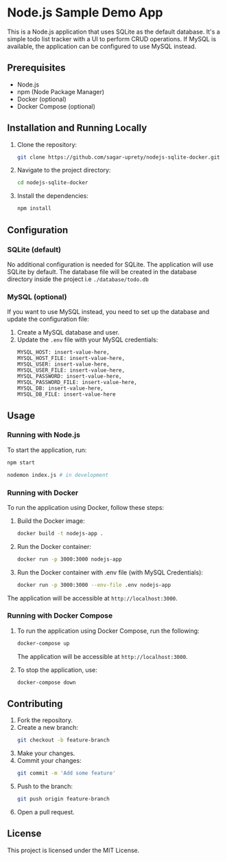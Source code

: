 # Node.js Sample Demo App

This is a Node.js application that uses SQLite as the default database. It's a simple todo list tracker with a UI to perform CRUD operations. If MySQL is available, the application can be configured to use MySQL instead.

## Prerequisites

- Node.js
- npm (Node Package Manager)
- Docker (optional)
- Docker Compose (optional)

## Installation and Running Locally

1. Clone the repository:
    ```sh
    git clone https://github.com/sagar-uprety/nodejs-sqlite-docker.git
    ```
2. Navigate to the project directory:
    ```sh
    cd nodejs-sqlite-docker
    ```
3. Install the dependencies:
    ```sh
    npm install
    ```
    
## Configuration

### SQLite (default)

No additional configuration is needed for SQLite. The application will use SQLite by default.
The database file will be created in the database directory inside the project i.e ```./database/todo.db```

### MySQL (optional)

If you want to use MySQL instead, you need to set up the database and update the configuration file:

1. Create a MySQL database and user.
2. Update the `.env` file with your MySQL credentials:
    ```env
    MYSQL_HOST: insert-value-here,
    MYSQL_HOST_FILE: insert-value-here,
    MYSQL_USER: insert-value-here,
    MYSQL_USER_FILE: insert-value-here,
    MYSQL_PASSWORD: insert-value-here,
    MYSQL_PASSWORD_FILE: insert-value-here,
    MYSQL_DB: insert-value-here,
    MYSQL_DB_FILE: insert-value-here
    ```

## Usage

### Running with Node.js

To start the application, run:
```sh
npm start
```
```sh
nodemon index.js # in development
```

### Running with Docker

To run the application using Docker, follow these steps:

1. Build the Docker image:
    ```sh
    docker build -t nodejs-app .
    ```

2. Run the Docker container:
    ```sh
    docker run -p 3000:3000 nodejs-app
    ```
3. Run the Docker container with .env file (with MySQL Credentials):
    ```sh
    docker run -p 3000:3000 --env-file .env nodejs-app
    ```
The application will be accessible at `http://localhost:3000`.

### Running with Docker Compose

1. To run the application using Docker Compose, run the following:
    ```sh
    docker-compose up
    ```

    The application will be accessible at `http://localhost:3000`.

2. To stop the application, use:
    ```sh
    docker-compose down
    ```

## Contributing

1. Fork the repository.
2. Create a new branch:
    ```sh
    git checkout -b feature-branch
    ```
3. Make your changes.
4. Commit your changes:
    ```sh
    git commit -m 'Add some feature'
    ```
5. Push to the branch:
    ```sh
    git push origin feature-branch
    ```
6. Open a pull request.

## License

This project is licensed under the MIT License.
